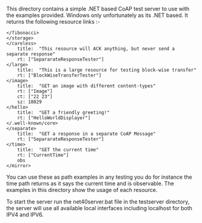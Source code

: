 This directory contains a simple .NET based CoAP test server to use with the examples provided.
Windows only unfortunately as its .NET based.
It returns the following resource links :-

```
</fibonacci> 
</storage> 
</careless> 
	title:	"This resource will ACK anything, but never send a separate response"
	rt:	["SepararateResponseTester"]
</large> 
	title:	"This is a large resource for testing block-wise transfer"
	rt:	["BlockWiseTransferTester"]
</image> 
	title:	"GET an image with different content-types"
	rt:	["Image"]
	ct:	["22 23"]
	sz:	18029
</hello> 
	title:	"GET a friendly greeting!"
	rt:	["HelloWorldDisplayer"]
</.well-known/core> 
</separate> 
	title:	"GET a response in a separate CoAP Message"
	rt:	["SepararateResponseTester"]
</time> 
	title:	"GET the current time"
	rt:	["CurrentTime"]
	obs
</mirror> 
```
You can use these as path examples in any testing you do for instance the time path returns as it says the current time and is observable.
The examples in this directory show the usage of each resource.

To start the server run the net40server.bat file in the testserver directory, the server will use all available local interfaces including localhost
for both IPV4 and IPV6.
